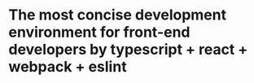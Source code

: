 # The most concise development environment for front-end developers by  typescript + react + webpack + eslint